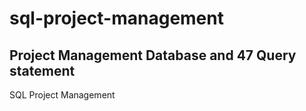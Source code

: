 # sql-project-management
## Project Management Database and 47 Query statement
SQL Project  Management
